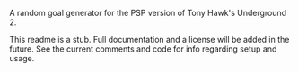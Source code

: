 A random goal generator for the PSP version of Tony Hawk's Underground 2.

This readme is a stub. Full documentation and a license will be added in the future. See the current comments and code for info regarding setup and usage.
